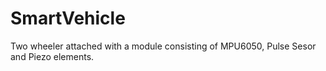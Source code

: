 # SmartVehicle
Two wheeler attached with a module consisting of MPU6050, Pulse Sesor and Piezo elements.
